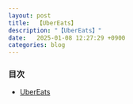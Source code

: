 ```yaml
---
layout: post
title:  【UberEats】
description: "【UberEats】"
date:   2025-01-08 12:27:29 +0900
categories: blog
---
```


### 目次
- [UberEats](#uber)